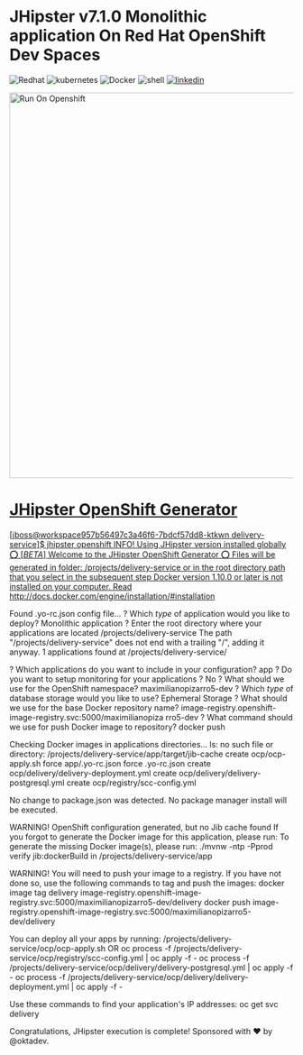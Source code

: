 # JHipster v7.1.0 Monolithic application On Red Hat OpenShift Dev Spaces

<p align="left">
<img src="https://img.shields.io/badge/redhat-CC0000?style=for-the-badge&logo=redhat&logoColor=white" alt="Redhat">
<img src="https://img.shields.io/badge/kubernetes-%23326ce5.svg?style=for-the-badge&logo=kubernetes&logoColor=white" alt="kubernetes">
<img src="https://img.shields.io/badge/docker-0db7ed?style=for-the-badge&logo=docker&logoColor=white" alt="Docker">
<img src="https://img.shields.io/badge/shell_script-%23121011.svg?style=for-the-badge&logo=gnu-bash&logoColor=white" alt="shell">
<a href="https://www.linkedin.com/in/maximiliano-gregorio-pizarro-consultor-it"><img src="https://img.shields.io/badge/LinkedIn-0077B5?style=for-the-badge&logo=linkedin&logoColor=white" alt="linkedin">     
</p>

<p align="left">
  <img src="https://github.com/maximilianoPizarro/delivery-service/blob/master/screenshot/coverjhipster.PNG?raw=true" width="684" title="Run On Openshift">
</p>  


# JHipster OpenShift Generator

[jboss@workspace957b56497c3a46f6-7bdcf57dd8-ktkwn delivery-service]$ jhipster openshift
INFO! Using JHipster version installed globally
⭕ [*BETA*] Welcome to the JHipster OpenShift Generator ⭕
Files will be generated in folder: /projects/delivery-service or in the root directory path that you select in the subsequent step
Docker version 1.10.0 or later is not installed on your computer.
         Read http://docs.docker.com/engine/installation/#installation


Found .yo-rc.json config file...
? Which *type* of application would you like to deploy? Monolithic application
? Enter the root directory where your applications are located /projects/delivery-service
The path "/projects/delivery-service" does not end with a trailing "/", adding it anyway.
1 applications found at /projects/delivery-service/

? Which applications do you want to include in your configuration? app
? Do you want to setup monitoring for your applications ? No
? What should we use for the OpenShift namespace? maximilianopizarro5-dev
? Which *type* of database storage would you like to use? Ephemeral Storage
? What should we use for the base Docker repository name? image-registry.openshift-image-registry.svc:5000/maximilianopiza
rro5-dev
? What command should we use for push Docker image to repository? docker push

Checking Docker images in applications directories...
ls: no such file or directory: /projects/delivery-service/app/target/jib-cache
   create ocp/ocp-apply.sh
    force app/.yo-rc.json
    force .yo-rc.json
   create ocp/delivery/delivery-deployment.yml
   create ocp/delivery/delivery-postgresql.yml
   create ocp/registry/scc-config.yml

No change to package.json was detected. No package manager install will be executed.

WARNING! OpenShift configuration generated, but no Jib cache found
If you forgot to generate the Docker image for this application, please run:
To generate the missing Docker image(s), please run:
  ./mvnw -ntp -Pprod verify jib:dockerBuild in /projects/delivery-service/app

WARNING! You will need to push your image to a registry. If you have not done so, use the following commands to tag and push the images:
  docker image tag delivery image-registry.openshift-image-registry.svc:5000/maximilianopizarro5-dev/delivery
  docker push image-registry.openshift-image-registry.svc:5000/maximilianopizarro5-dev/delivery

You can deploy all your apps by running: 
  /projects/delivery-service/ocp/ocp-apply.sh
OR
  oc process -f /projects/delivery-service/ocp/registry/scc-config.yml | oc apply -f -
  oc process -f /projects/delivery-service/ocp/delivery/delivery-postgresql.yml | oc apply -f -
  oc process -f /projects/delivery-service/ocp/delivery/delivery-deployment.yml | oc apply -f -

Use these commands to find your application's IP addresses:
  oc get svc delivery

Congratulations, JHipster execution is complete!
Sponsored with ❤️  by @oktadev.
